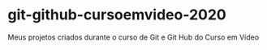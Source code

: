 # git-github-cursoemvideo-2020
 Meus projetos criados durante o curso de Git e Git Hub do Curso em Vídeo
